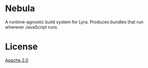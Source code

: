 # Nebula

A runtime-agnostic build system for Lyra. Produces bundles that run wherever
JavaScript runs.

# License

[Apache 2.0](/LICENSE.md)
